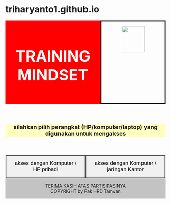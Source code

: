 # triharyanto1.github.io
<html>
<head>
<title>E-LEARNING IKPP TANGERANG</TITLE>

<meta name="viewport" content="width=device-width, initial-scale=1">

<style>
/* Style the tab */
.tab {
  overflow: hidden;
  border: 1px solid #ccc;
  background-color: #f1f1f1;
}

/* Style the buttons inside the tab */
.tab button {
  background-color: inherit;
  float: left;
  border: solid-black;
  outline: none;
  cursor: pointer;
  padding: 14px 16px;
  transition: 0.3s;
  font-size: 17px;
  width: 50%;
}

/* Change background color of buttons on hover */
.tab button:hover {
  background-color: #ddd;
}

/* Create an active/current tablink class */
.tab button.active {
  background-color: #ccc;
}

/* Style the tab content */
.tabcontent {
  display: none;
  padding: 6px 12px;
  border: 1px solid #ccc;
  border-top: none;
}
body {
  width: 96%;
  margin: 30px auto;
}

header {
display: flex;
}

main {
  display: flex;
}

.logo,
.navigasi,
.menu
.konten,
.sidebar,
.footer {
  margin-bottom: 5px;
  padding: 15px 0;
}

.logo {
  width: 40%;
  height: auto;
  background: ;
  text-align: center;
  border : 3px solid black;
}

.navigasi {
  width: 60%;
  height: auto;
  background: rgba(255, 0, 0, 1);
  text-align: center;
}
.menu {
 width: 100%;
  height: auto;
  background: rgba(255, 255, 190, 1);
  text-align: center;
}
.konten {
  width: 70%;
  background: rgba(192, 255, 255, 1);
}
.kontenhp {
  width: 100%;
  background: rgba(192, 255, 255, 1);
}
.sidebar {
  width: 30%;
  background: rgba(194, 255, 192, 1);
 text-align: center;
}
.sidebarhp {
  width: 100%;
  background: rgba(194, 255, 192, 1);
 text-align: center;
}
.footer {
  width: 100%;
  background: #C3C3C3;
  text-align: center;
}
.button {
  background-color: #4CAF50;
  border: none;
  color: white;
  padding: 15px 0px;
  text-align: center;
  text-decoration: none;
  display: inline-block;
  font-size: 24px;
  margin: 4px 2px;
  cursor: pointer;
}
.button1:hover {
  border: 2px solid #4CAF50;  
  background-color: white;
  color: black;
}

.button2:hover {
 border: 2px solid #4CAF50;  
  background-color: white;
  color: black;
}

.button3:hover {
  border: 2px solid #4CAF50;  
  background-color: white;
  color: black;
}
</style>

<body>
<header>

<!-- GANTI JUDUL -->

<div class="navigasi"><h1 style="font-size:5vw; color: white;">

TRAINING MINDSET

</h1></div>
<div class="logo"><img src="https://ceowatermandate.org/wp-content/uploads/2018/11/indah-kiat-logo.jpg" style="width: 60%; height : auto;"></div>
</header>
<header>

<div class="menu">
<!--div class="button button1" style="width:25%"> materi video </div>
<div class="button button1" style="width:25%"> materi video </div>
<div class="button button1" style="width:25%"> materi video </div-->
<strong style="font-size:18px;">silahkan pilih perangkat (HP/komputer/laptop) yang digunakan untuk mengakses
</strong></div>

</header>

<div class="tab">
  <button class="tablinks" onclick="openCity(event, 'akses dengan Komputer / HP pribadi')">akses dengan Komputer / HP pribadi</button>
  <button class="tablinks" onclick="openCity(event, 'akses dengan Komputer / jaringan Kantor')">akses dengan Komputer / jaringan Kantor</button>
</div>

<div id="akses dengan Komputer / HP pribadi" class="tabcontent">
<main>

<div class="kontenhp">
<p style="font-size:14px; margin: 15px; border: 2px solid black; background-color: rgb(255,190,190); text-align:center;"> 
(materi, absensi, tes dan evaluasi pada halaman web ini tidak dapat dibuka dengan menggunakan jaringan kantor/Mill)
</p> 
<H2 style="margin: 4px 15px;">Selamat datang di E-learning khusus bagi karyawan Indah Kiat Pulp & Paper, Tangerang Mill.</h2>
<br>
<h3 style="margin: 4px 15px;">Silahkan Klik Gambar di bawah ini untuk mengakses Materi.</h3>
<br>
<p style="font-size:18px; margin: 4px 15px;"> 
<b><strong>Materi 1 :</strong></b>
</p>


<!-- KETIK LINK G-DRIVE KE SINI -->

<a href="

https://drive.google.com/file/d/18hif-dHCuLebyysRWIKmUJFDxKh6bKZy/view?usp=drivesdk

" target="_blank" title="klik gambar untuk memulai materi">

<!-- GANTI GAMBAR -->

<img src="

https://www.whatisepigenetics.com/wp-content/uploads/2018/09/memory-epigenetics-678x289.jpg

" style="width:96%; height:auto; margin: 4px 15px;"
alt="klik untuk memulai materi">
</img>
</a>
</div>
</main>

<main>
<div class="sidebarhp">

<!-- GANTI LINK ABSEN PRIBADI -->

<a href="

https://forms.office.com/Pages/ResponsePage.aspx?id=LHEa-6YHOkS7XL6pf0rziS3m1hlsCpFLlXRdZq3ME5BUM0dKMTVZNUdSSTBXOFczSUkwUUhWNEkwUy4u

" target="_blank" class="button button1" style="width:80%">absen </a>
<BR>

<!-- GANTI LINK TES -->

<a href="

https://forms.office.com/Pages/ResponsePage.aspx?id=LHEa-6YHOkS7XL6pf0rziS3m1hlsCpFLlXRdZq3ME5BUQVk5UkhMN1JPVUxWSTVSV0IzWkk4VEJUNS4u

" target="_blank" class="button button2" style="width:80%"> tes </a>
<BR>

<!-- GANTI LINK EVALUASI -->

<a href="

https://forms.office.com/Pages/ResponsePage.aspx?id=LHEa-6YHOkS7XL6pf0rziS3m1hlsCpFLlXRdZq3ME5BUNzlLNUZMUDdBWlc5MTFCTDhLNVlBV0RBMy4u

" target="_blank" class="button button3" style="width:80%"> evaluasi </a>

</div>
</main>
</div>

<div id="akses dengan Komputer / jaringan Kantor" class="tabcontent">
<main>

<div class="konten">
<p style="font-size:14px; margin: 15px; border: 2px solid black; background-color: yellow; text-align:center;"> 
(materi, absensi, tes dan evaluasi pada halaman web ini hanya bisa dibuka dengan menggunakan jaringan kantor/Mill)
</p>
<H2 style="margin: 4px 15px;">Selamat datang di E-learning khusus bagi karyawan Indah Kiat Pulp & Paper, Tangerang Mill.</h2>
<br>
<h3 style="margin: 4px 15px;">Silahkan Klik Gambar di bawah ini untuk mengakses Materi.</h3>
<br>
<p style="font-size:18px; margin: 4px 15px;"> 
<b><strong>Materi 1 :</strong></b>
</p>

<!-- KETIK LINK SHAREPOINT KE SINI -->

<a href="

https://gitssc-my.sharepoint.com/:v:/g/personal/tri_haryanto1_app_co_id/Ee0Se0qV4FFEj6ga31o70C4BHBF8OS939TAdQhwOCor2pA?e=xs0i2Q

" target="_blank" title="klik gambar untuk memulai materi">

<!-- GANTI GAMBAR -->

<img src="

https://www.whatisepigenetics.com/wp-content/uploads/2018/09/memory-epigenetics-678x289.jpg

" style="width:80%; height:auto; margin: 4px 15px;"
alt="klik untuk memulai materi">
</img>
</a>
</div>
<div class="sidebar">

<!-- GANTI LINK ABSEN KANTOR -->

<a href="

https://forms.office.com/Pages/ResponsePage.aspx?id=LHEa-6YHOkS7XL6pf0rziS3m1hlsCpFLlXRdZq3ME5BUNkM3MUQwRDE5M0YwME5WWEM4TVRaWEROUi4u

" target="_blank" class="button button1" style="width:80%">absen </a>
<BR>

<!-- GANTI LINK TES -->

<a href="

https://forms.office.com/Pages/ResponsePage.aspx?id=LHEa-6YHOkS7XL6pf0rziS3m1hlsCpFLlXRdZq3ME5BUQVk5UkhMN1JPVUxWSTVSV0IzWkk4VEJUNS4u

" target="_blank" class="button button2" style="width:80%"> tes </a>
<BR>

<!-- GANTI LINK EVALUASI -->

<a href="

https://forms.office.com/Pages/ResponsePage.aspx?id=LHEa-6YHOkS7XL6pf0rziS3m1hlsCpFLlXRdZq3ME5BUNzlLNUZMUDdBWlc5MTFCTDhLNVlBV0RBMy4u

" target="_blank" class="button button3" style="width:80%"> evaluasi </a>

</main>
</div>
</div>




<footer>
<div class="footer">TERIMA KASIH ATAS PARTISIPASINYA
<BR>
COPYRIGHT by Pak HRD Tamvan</div>
  </footer>
<script>
function openCity(evt, cityName) {
  var i, tabcontent, tablinks;
  tabcontent = document.getElementsByClassName("tabcontent");
  for (i = 0; i < tabcontent.length; i++) {
    tabcontent[i].style.display = "none";
  }
  tablinks = document.getElementsByClassName("tablinks");
  for (i = 0; i < tablinks.length; i++) {
    tablinks[i].className = tablinks[i].className.replace(" active", "");
  }
  document.getElementById(cityName).style.display = "block";
  evt.currentTarget.className += " active";
}
</script>
</body>

</html>

